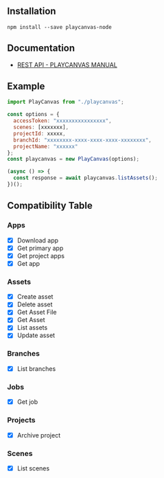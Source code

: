 ## Installation

```
npm install --save playcanvas-node
```

## Documentation
- [REST API - PLAYCANVAS MANUAL](https://developer.playcanvas.com/en/user-manual/api/)


## Example
```javascript
import PlayCanvas from "./playcanvas";

const options = {
  accessToken: "xxxxxxxxxxxxxxxx",
  scenes: [xxxxxxx],
  projectId: xxxxx,
  branchId: "xxxxxxxx-xxxx-xxxx-xxxx-xxxxxxxx",
  projectName: "xxxxxx"
};
const playcanvas = new PlayCanvas(options);

(async () => {
  const response = await playcanvas.listAssets();
})();

```

## Compatibility Table

### Apps

- [x] Download app
- [x] Get primary app
- [x] Get project apps
- [x] Get app

### Assets

- [x] Create asset
- [x] Delete asset
- [x] Get Asset File
- [x] Get Asset
- [x] List assets
- [x] Update asset

### Branches

- [x] List branches
### Jobs
- [x] Get job
  
### Projects

- [x] Archive project

### Scenes
- [x] List scenes